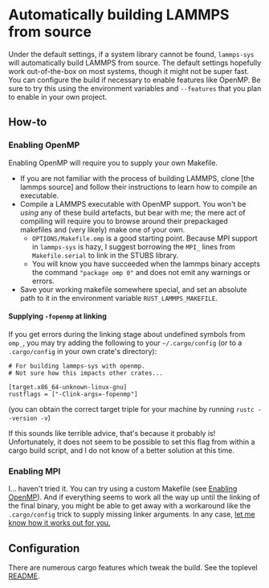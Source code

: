 # Automatically building LAMMPS from source

Under the default settings, if a system library cannot be found, `lammps-sys` will automatically build LAMMPS from source.  The default settings hopefully work out-of-the-box on most systems, though it might not be super fast.  You can configure the build if necessary to enable features like OpenMP.
Be sure to try this using the environment variables and `--features` that you plan to enable in your own project.

## How-to

### Enabling OpenMP

Enabling OpenMP will require you to supply your own Makefile.

* If you are not familiar with the process of building LAMMPS, clone [the lammps source] and follow their instructions to learn how to compile an executable.
* Compile a LAMMPS executable with OpenMP support. You won't be *using* any of these build artefacts, but bear with me; the mere act of compiling will require you to browse around their prepackaged makefiles and (very likely) make one of your own.
  * `OPTIONS/Makefile.omp` is a good starting point.  Because MPI support in `lammps-sys` is hazy, I suggest borrowing the `MPI_` lines from `Makefile.serial` to link in the STUBS library.
  * You will know you have succeeded when the lammps binary accepts the command `"package omp 0"` and does not emit any warnings or errors.
* Save your working makefile somewhere special, and set an absolute path to it in the environment variable `RUST_LAMMPS_MAKEFILE`.

#### Supplying `-fopenmp` at linking

If you get errors during the linking stage about undefined symbols from `omp_`, you may try adding the following to your `~/.cargo/config` (or to a `.cargo/config` in your own crate's directory):

```
# For building lammps-sys with openmp.
# Not sure how this impacts other crates...

[target.x86_64-unknown-linux-gnu]
rustflags = ["-Clink-args=-fopenmp"]
```

(you can obtain the correct target triple for your machine by running `rustc --version -v`)

If this sounds like terrible advice, that's because it probably is!  Unfortunately, it does not seem to be possible to set this flag from within a cargo build script, and I do not know of a better solution at this time.

### Enabling MPI

I... haven't tried it.  You can try using a custom Makefile (see [Enabling OpenMP](#enabling-openmp)).  And if everything seems to work all the way up until the linking of the final binary, you might be able to get away with a workaround like the `.cargo/config` trick to supply missing linker arguments.  In any case, [let me know how it works out for you.](https://github.com/ExpHP/lammps-sys/issues)

## Configuration

There are numerous cargo features which tweak the build.  See the toplevel [README](../README.md).

